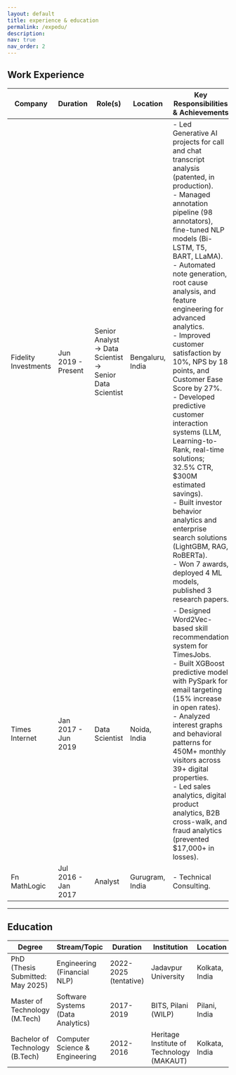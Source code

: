 ```yaml
---
layout: default
title: experience & education
permalink: /expedu/
description: 
nav: true
nav_order: 2
---
```


## Work Experience

| Company              | Duration             | Role(s)                                    | Location        | Key Responsibilities & Achievements                                                                                                                                                                                                                                                                                                                                                                                                                                                                                                                     |
|----------------------|----------------------|--------------------------------------------|-----------------|--------------------------------------------------------------------------------------------------------------------------------------------------------------------------------------------------------------------------------------------------------------------------------------------------------------------------------------------------------------------------------------------------------------------------------------------------------------------------------------------------------------------------------------------------------|
| Fidelity Investments | Jun 2019 - Present   | Senior Analyst → Data Scientist → Senior Data Scientist | Bengaluru, India | - Led Generative AI projects for call and chat transcript analysis (patented, in production). <br> - Managed annotation pipeline (98 annotators), fine-tuned NLP models (Bi-LSTM, T5, BART, LLaMA). <br> - Automated note generation, root cause analysis, and feature engineering for advanced analytics. <br> - Improved customer satisfaction by 10%, NPS by 18 points, and Customer Ease Score by 27%. <br> - Developed predictive customer interaction systems (LLM, Learning-to-Rank, real-time solutions; 32.5% CTR, $300M estimated savings). <br> - Built investor behavior analytics and enterprise search solutions (LightGBM, RAG, RoBERTa). <br> - Won 7 awards, deployed 4 ML models, published 3 research papers. |
| Times Internet       | Jan 2017 - Jun 2019  | Data Scientist                             | Noida, India    | - Designed Word2Vec-based skill recommendation system for TimesJobs. <br> - Built XGBoost predictive model with PySpark for email targeting (15% increase in open rates). <br> - Analyzed interest graphs and behavioral patterns for 450M+ monthly visitors across 39+ digital properties. <br> - Led sales analytics, digital product analytics, B2B cross-walk, and fraud analytics (prevented $17,000+ in losses).                                                                                                           |
| Fn MathLogic         | Jul 2016 - Jan 2017  | Analyst                                    | Gurugram, India | - Technical Consulting.                                                                                                                                                                                                                                                                                                                                                                                                                                                        |

---

## Education

| Degree                                        | Stream/Topic                              | Duration         | Institution                                                    | Location           |
|-----------------------------------------------|------------------------------------------|------------------|---------------------------------------------------------------|--------------------|
| PhD (Thesis Submitted: May 2025)              | Engineering (Financial NLP)              | 2022-2025 (tentative) | Jadavpur University                                      | Kolkata, India     |
| Master of Technology (M.Tech)                 | Software Systems (Data Analytics)        | 2017-2019        | BITS, Pilani (WILP)                                           | Pilani, India      |
| Bachelor of Technology (B.Tech)               | Computer Science & Engineering           | 2012-2016        | Heritage Institute of Technology (MAKAUT)                     | Kolkata, India     |
